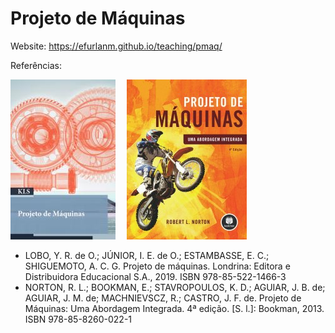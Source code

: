 # Projeto de Máquinas

Website: <https://efurlanm.github.io/teaching/pmaq/>

Referências:

![](img/lobo.jpg)&emsp;
![](img/norton.jpg)

- LOBO, Y. R. de O.; JÚNIOR, I. E. de O.; ESTAMBASSE, E. C.; SHIGUEMOTO, A. C. G. Projeto de máquinas. Londrina: Editora e Distribuidora Educacional S.A., 2019. ISBN 978-85-522-1466-3
- NORTON, R. L.; BOOKMAN, E.; STAVROPOULOS, K. D.; AGUIAR, J. B. de; AGUIAR, J. M. de; MACHNIEVSCZ, R.; CASTRO, J. F. de. Projeto de Máquinas: Uma Abordagem Integrada. 4ª edição. [S. l.]: Bookman, 2013. ISBN 978-85-8260-022-1
